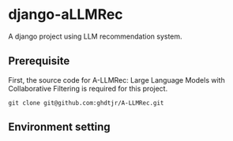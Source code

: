 # django-aLLMRec
A django project using LLM recommendation system. 

## Prerequisite

First, the source code for A-LLMRec: Large Language Models with Collaborative Filtering is required for this project.
```
git clone git@github.com:ghdtjr/A-LLMRec.git
```

## Environment setting

##